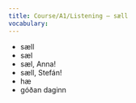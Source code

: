 ```yaml
---
title: Course/A1/Listening – sæll
vocabulary:
---
```


* sæll
* sæl
* sæl, Anna!
* sæll, Stefán!
* hæ
* góðan daginn